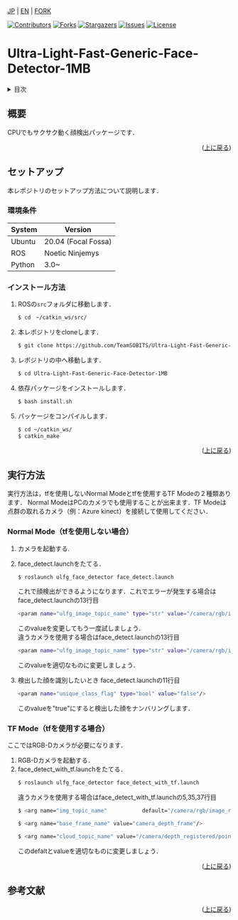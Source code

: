 <a name="readme-top"></a>

[JP](README.md) | [EN](README_EN.md) | [FORK](README_FORK.md)

[![Contributors][contributors-shield]][contributors-url]
[![Forks][forks-shield]][forks-url]
[![Stargazers][stars-shield]][stars-url]
[![Issues][issues-shield]][issues-url]
[![License][license-shield]][license-url]

# Ultra-Light-Fast-Generic-Face-Detector-1MB

<!-- 目次 -->
<details>
  <summary>目次</summary>
  <ol>
    <li>
      <a href="#概要">概要</a>
    </li>
    <li>
      <a href="#セットアップ">セットアップ</a>
      <ul>
        <li><a href="#環境条件">環境条件</a></li>
        <li><a href="#インストール方法">インストール方法</a></li>
      </ul>
    </li>
    <li><a href="#実行方法">実行方法</a></li>
    <!-- <li><a href="#マイルストーン">マイルストーン</a></li> -->
    <!-- <li><a href="#変更履歴">変更履歴</a></li> -->
    <!-- <li><a href="#contributing">Contributing</a></li> -->
    <!-- <li><a href="#license">License</a></li> -->
    <li><a href="#参考文献">参考文献</a></li>
  </ol>
</details>



<!-- レポジトリの概要 -->
## 概要

<!-- [![Product Name Screen Shot][product-screenshot]](https://example.com) -->

CPUでもサクサク動く顔検出パッケージです．

<p align="right">(<a href="#readme-top">上に戻る</a>)</p>



<!-- セットアップ -->
## セットアップ
本レポジトリのセットアップ方法について説明します．

### 環境条件
| System  | Version |
| ------------- | ------------- |
| Ubuntu | 20.04 (Focal Fossa) |
| ROS | Noetic Ninjemys |
| Python | 3.0~ |

### インストール方法

1. ROSの`src`フォルダに移動します．
   ```sh
   $ cd　~/catkin_ws/src/
   ```
2. 本レポジトリをcloneします．
   ```sh
   $ git clone https://github.com/TeamSOBITS/Ultra-Light-Fast-Generic-Face-Detector-1MB.git
   ```
3. レポジトリの中へ移動します．
   ```sh
   $ cd Ultra-Light-Fast-Generic-Face-Detector-1MB
   ```
4. 依存パッケージをインストールします．
    ```sh
    $ bash install.sh
    ```
5. パッケージをコンパイルします．
   ```sh
   $ cd ~/catkin_ws/
   $ catkin_make
   ```

<p align="right">(<a href="#readme-top">上に戻る</a>)</p>



<!-- 実行・操作方法 -->
## 実行方法
実行方法は，tfを使用しないNormal Modeとtfを使用するTF Modeの２種類あります．
Normal ModeはPCのカメラでも使用することが出来ます．TF Modeは点群の取れるカメラ（例：Azure kinect）を接続して使用してください．


### Normal Mode（tfを使用しない場合）
1. カメラを起動する. 
2. face_detect.launchをたてる．
    ```sh
    $ roslaunch ulfg_face_detector face_detect.launch
    ```
    これで顔検出ができるようになります．これでエラーが発生する場合はface_detect.launchの13行目
    ```sh
    <param name="ulfg_image_topic_name" type="str" value="/camera/rgb/image_raw"/> 
    ```
    このvalueを変更してもう一度試しましょう．\
    違うカメラを使用する場合はface_detect.launchの13行目
    ```sh
    <param name="ulfg_image_topic_name" type="str" value="/camera/rgb/image_raw"/>
    ```
    このvalueを適切なものに変更しましょう．

3. 検出した顔を識別したいとき
    face_detect.launchの11行目
    ```sh
    <param name="unique_class_flag" type="bool" value="false"/> 
    ```
    このvalueを"true"にすると検出した顔をナンバリングします．


### TF Mode（tfを使用する場合）
ここではRGB-Dカメラが必要になります．
1. RGB-Dカメラを起動する．
2. face_detect_with_tf.launchをたてる．
    ```sh
    $ roslaunch ulfg_face_detector face_detect_with_tf.launch
    ```
    違うカメラを使用する場合はface_detect_with_tf.launchの5,35,37行目
    ```sh
    $ <arg name="img_topic_name"           default="/camera/rgb/image_raw"/>

    $ <arg name="base_frame_name" value="camera_depth_frame"/> 

    $ <arg name="cloud_topic_name" value="/camera/depth_registered/points"/>
    ```
    このdefaltとvalueを適切なものに変更しましょう．


<p align="right">(<a href="#readme-top">上に戻る</a>)</p>



<!-- マイルストーン -->
<!-- ## マイルストーン

- [x] 目標 1
- [ ] 目標 2
- [ ] 目標 3
    - [ ] サブ目標

現時点のバッグや新規機能の依頼を確認するために[Issueページ](https://github.com/github_username/repo_name/issues) をご覧ください．

<p align="right">(<a href="#readme-top">上に</a>)</p> -->



<!-- 変更履歴 -->
<!-- ## 変更履歴

- 2.0: 代表的なタイトル
  - 詳細 1
  - 詳細 2
  - 詳細 3
- 1.1: 代表的なタイトル
  - 詳細 1
  - 詳細 2
  - 詳細 3
- 1.0: 代表的なタイトル
  - 詳細 1
  - 詳細 2
  - 詳細 3 -->

<!-- CONTRIBUTING -->
<!-- ## Contributing

Contributions are what make the open source community such an amazing place to learn, inspire, and create. Any contributions you make are **greatly appreciated**.

If you have a suggestion that would make this better, please fork the repo and create a pull request. You can also simply open an issue with the tag "enhancement".
Don't forget to give the project a star! Thanks again!

1. Fork the Project
2. Create your Feature Branch (`git checkout -b feature/AmazingFeature`)
3. Commit your Changes (`git commit -m 'Add some AmazingFeature'`)
4. Push to the Branch (`git push origin feature/AmazingFeature`)
5. Open a Pull Request

<p align="right">(<a href="#readme-top">上に戻る</a>)</p> -->



<!-- LICENSE -->
<!-- ## License

Distributed under the MIT License. See `LICENSE.txt` for more information.

<p align="right">(<a href="#readme-top">上に戻る</a>)</p> -->



<!-- 参考文献 -->
## 参考文献

<!-- * [ROS Navigationスタックソフトウェア設計仕様](https://robo-marc.github.io/navigation_documents/)
* [explore_lite](http://wiki.ros.org/explore_lite) -->

<p align="right">(<a href="#readme-top">上に戻る</a>)</p>

<!-- MARKDOWN LINKS & IMAGES -->
<!-- https://www.markdownguide.org/basic-syntax/#reference-style-links -->
[contributors-shield]: https://img.shields.io/github/contributors/github_username/repo_name.svg?style=for-the-badge
[contributors-url]: https://github.com/github_username/repo_name/graphs/contributors
[forks-shield]: https://img.shields.io/github/forks/github_username/repo_name.svg?style=for-the-badge
[forks-url]: https://github.com/github_username/repo_name/network/members
[stars-shield]: https://img.shields.io/github/stars/github_username/repo_name.svg?style=for-the-badge
[stars-url]: https://github.com/github_username/repo_name/stargazers
[issues-shield]: https://img.shields.io/github/issues/github_username/repo_name.svg?style=for-the-badge
[issues-url]: https://github.com/github_username/repo_name/issues
[license-shield]: https://img.shields.io/github/license/github_username/repo_name.svg?style=for-the-badge
[license-url]: https://github.com/github_username/repo_name/blob/master/LICENSE.txt



